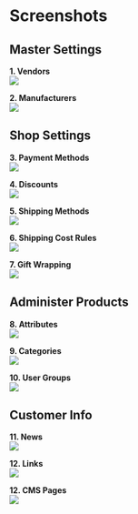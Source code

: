 # Screenshots #

  

## Master Settings ##

**1. Vendors**  
![](https://github.com/job963/jxExtAdmin/raw/master/docs/img/vendor.png)

**2. Manufacturers**  
![](https://github.com/job963/jxExtAdmin/raw/master/docs/img/manufacturer.png)

## Shop Settings ##

**3. Payment Methods**  
![](https://github.com/job963/jxExtAdmin/raw/master/docs/img/payment.png)

**4. Discounts**  
![](https://github.com/job963/jxExtAdmin/raw/master/docs/img/discount.png)

**5. Shipping Methods**  
![](https://github.com/job963/jxExtAdmin/raw/master/docs/img/deliveryset.png)

**6. Shipping Cost Rules**  
![](https://github.com/job963/jxExtAdmin/raw/master/docs/img/delivery.png)

**7. Gift Wrapping**  
![](https://github.com/job963/jxExtAdmin/raw/master/docs/img/wrapping.png)

## Administer Products ##

**8. Attributes**  
![](https://github.com/job963/jxExtAdmin/raw/master/docs/img/attribute.png)

**9. Categories**  
![](https://github.com/job963/jxExtAdmin/raw/master/docs/img/category_list1.png)

**10. User Groups**  
![](https://github.com/job963/jxExtAdmin/raw/master/docs/img/usergroup.png)

## Customer Info ##

**11. News**  
![](https://github.com/job963/jxExtAdmin/raw/master/docs/img/news.png)

**12. Links**  
![](https://github.com/job963/jxExtAdmin/raw/master/docs/img/links.png)

**12. CMS Pages**  
![](https://github.com/job963/jxExtAdmin/raw/master/docs/img/content.png)
